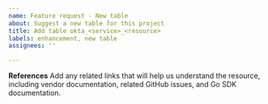 ```yaml
---
name: Feature request - New table
about: Suggest a new table for this project
title: Add table okta_<service>_<resource>
labels: enhancement, new table
assignees: ''

---
```


**References**
Add any related links that will help us understand the resource, including vendor documentation, related GitHub issues, and Go SDK documentation.
